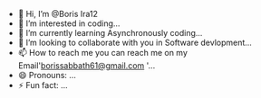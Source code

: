 - 👋 Hi, I’m @Boris Ira12
- 👀 I’m interested in coding...
- 🌱 I’m currently learning Asynchronously coding...
- 💞️ I’m looking to collaborate with you in Software devlopment...
- 📫 How to reach me you can reach me on my Email'borissabbath61@gmail.com '...
- 😄 Pronouns: ...
- ⚡ Fun fact: ...

<!---
borisira12/borisira12 is a ✨ special ✨ repository because its `README.md` (this file) appears on your GitHub profile.
You can click the Preview link to take a look at your changes.
--->
